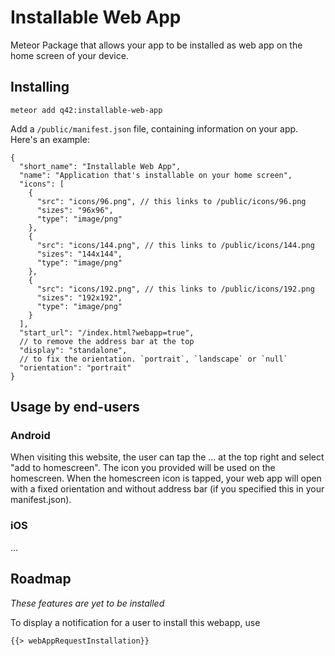 # Installable Web App

Meteor Package that allows your app to be installed as web app on the home screen of your device.

## Installing

`meteor add q42:installable-web-app`

Add a `/public/manifest.json` file, containing information on your app. Here's an example:

```
{
  "short_name": "Installable Web App",
  "name": "Application that's installable on your home screen",
  "icons": [
    {
      "src": "icons/96.png", // this links to /public/icons/96.png
      "sizes": "96x96",
      "type": "image/png"
    },
    {
      "src": "icons/144.png", // this links to /public/icons/144.png
      "sizes": "144x144",
      "type": "image/png"
    },
    {
      "src": "icons/192.png", // this links to /public/icons/192.png
      "sizes": "192x192",
      "type": "image/png"
    }
  ],
  "start_url": "/index.html?webapp=true",
  // to remove the address bar at the top
  "display": "standalone",
  // to fix the orientation. `portrait`, `landscape` or `null`
  "orientation": "portrait"
}
```

## Usage by end-users

### Android

When visiting this website, the user can tap the ... at the top right and select "add to homescreen". The icon you provided will be used on the homescreen. When the homescreen icon is tapped, your web app will open with a fixed orientation and without address bar (if you specified this in your manifest.json).

### iOS

...

## Roadmap

*These features are yet to be installed*

To display a notification for a user to install this webapp, use

`{{> webAppRequestInstallation}}`
